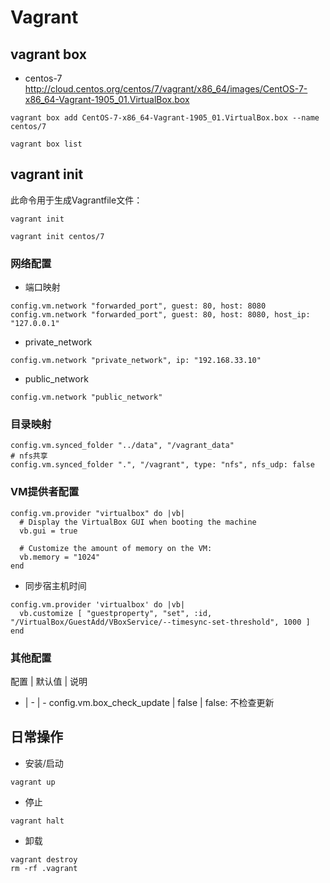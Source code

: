 # Vagrant

## vagrant box

- centos-7 <http://cloud.centos.org/centos/7/vagrant/x86_64/images/CentOS-7-x86_64-Vagrant-1905_01.VirtualBox.box>

```shell
vagrant box add CentOS-7-x86_64-Vagrant-1905_01.VirtualBox.box --name centos/7

vagrant box list
```

## vagrant init

此命令用于生成Vagrantfile文件：

```shell
vagrant init

vagrant init centos/7
```

### 网络配置

- 端口映射

```shell
config.vm.network "forwarded_port", guest: 80, host: 8080
config.vm.network "forwarded_port", guest: 80, host: 8080, host_ip: "127.0.0.1"
```

- private_network

```shell
config.vm.network "private_network", ip: "192.168.33.10"
```

- public_network

```shell
config.vm.network "public_network"
```

### 目录映射

```shell
config.vm.synced_folder "../data", "/vagrant_data"
# nfs共享
config.vm.synced_folder ".", "/vagrant", type: "nfs", nfs_udp: false
```

### VM提供者配置

```shell
config.vm.provider "virtualbox" do |vb|
  # Display the VirtualBox GUI when booting the machine
  vb.gui = true

  # Customize the amount of memory on the VM:
  vb.memory = "1024"
end
```

- 同步宿主机时间

```shell
config.vm.provider 'virtualbox' do |vb|
  vb.customize [ "guestproperty", "set", :id, "/VirtualBox/GuestAdd/VBoxService/--timesync-set-threshold", 1000 ]
end
```

### 其他配置

配置 | 默认值 | 说明
- | - | -
config.vm.box_check_update | false | false: 不检查更新

## 日常操作

- 安装/启动

```shell
vagrant up
```

- 停止

```shell
vagrant halt
```

- 卸载

```shell
vagrant destroy
rm -rf .vagrant
```
